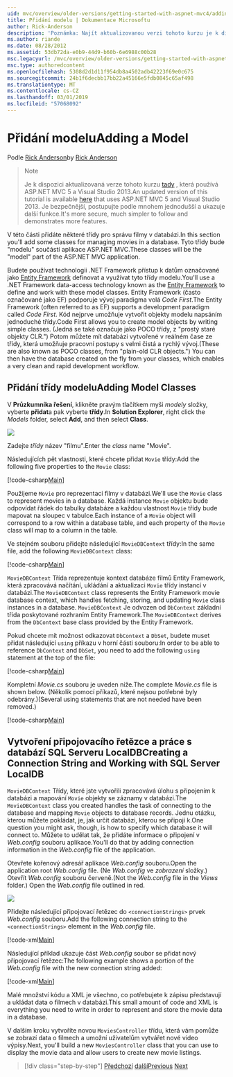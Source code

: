 ```yaml
---
uid: mvc/overview/older-versions/getting-started-with-aspnet-mvc4/adding-a-model
title: Přidání modelu | Dokumentace Microsoftu
author: Rick-Anderson
description: 'Poznámka: Najít aktualizovanou verzi tohoto kurzu je k dispozici tady, která používá ASP.NET MVC 5 a Visual Studio 2013. Je bezpečnější, sledovat a ukázka mnohem jednodušší...'
ms.author: riande
ms.date: 08/28/2012
ms.assetid: 53db72da-e0b9-44d9-b60b-6e6988c00b28
msc.legacyurl: /mvc/overview/older-versions/getting-started-with-aspnet-mvc4/adding-a-model
msc.type: authoredcontent
ms.openlocfilehash: 5308d2d1d11f954db8a4502adb42223f69e0c675
ms.sourcegitcommit: 24b1f6decbb17bb22a45166e5fdb0845c65af498
ms.translationtype: MT
ms.contentlocale: cs-CZ
ms.lasthandoff: 03/01/2019
ms.locfileid: "57068092"
---
```

<a name="adding-a-model"></a><span data-ttu-id="960e6-104">Přidání modelu</span><span class="sxs-lookup"><span data-stu-id="960e6-104">Adding a Model</span></span>
====================
<span data-ttu-id="960e6-105">Podle [Rick Anderson]((https://twitter.com/RickAndMSFT))</span><span class="sxs-lookup"><span data-stu-id="960e6-105">by [Rick Anderson]((https://twitter.com/RickAndMSFT))</span></span>

> > [!NOTE]
> > <span data-ttu-id="960e6-106">Je k dispozici aktualizovaná verze tohoto kurzu [tady](../../getting-started/introduction/getting-started.md) , která používá ASP.NET MVC 5 a Visual Studio 2013.</span><span class="sxs-lookup"><span data-stu-id="960e6-106">An updated version of this tutorial is available [here](../../getting-started/introduction/getting-started.md) that uses ASP.NET MVC 5 and Visual Studio 2013.</span></span> <span data-ttu-id="960e6-107">Je bezpečnější, postupujte podle mnohem jednodušší a ukazuje další funkce.</span><span class="sxs-lookup"><span data-stu-id="960e6-107">It's more secure, much simpler to follow and demonstrates more features.</span></span>


<span data-ttu-id="960e6-108">V této části přidáte některé třídy pro správu filmy v databázi.</span><span class="sxs-lookup"><span data-stu-id="960e6-108">In this section you'll add some classes for managing movies in a database.</span></span> <span data-ttu-id="960e6-109">Tyto třídy bude &quot;modelu&quot; součástí aplikace ASP.NET MVC.</span><span class="sxs-lookup"><span data-stu-id="960e6-109">These classes will be the &quot;model&quot; part of the ASP.NET MVC application.</span></span>

<span data-ttu-id="960e6-110">Budete používat technologii .NET Framework přístup k datům označované jako [Entity Framework](https://msdn.microsoft.com/library/bb399572(VS.110).aspx) definovat a využívat tyto třídy modelu.</span><span class="sxs-lookup"><span data-stu-id="960e6-110">You'll use a .NET Framework data-access technology known as the [Entity Framework](https://msdn.microsoft.com/library/bb399572(VS.110).aspx) to define and work with these model classes.</span></span> <span data-ttu-id="960e6-111">Entity Framework (často označované jako EF) podporuje vývoj paradigma volá *Code First*.</span><span class="sxs-lookup"><span data-stu-id="960e6-111">The Entity Framework (often referred to as EF) supports a development paradigm called *Code First*.</span></span> <span data-ttu-id="960e6-112">Kód nejprve umožňuje vytvořit objekty modelu napsáním jednoduché třídy.</span><span class="sxs-lookup"><span data-stu-id="960e6-112">Code First allows you to create model objects by writing simple classes.</span></span> <span data-ttu-id="960e6-113">(Jedná se také označuje jako POCO třídy, z &quot;prostý staré objekty CLR.&quot;) Potom můžete mít databázi vytvořené v reálném čase ze třídy, která umožňuje pracovní postupy s velmi čistá a rychlý vývoj.</span><span class="sxs-lookup"><span data-stu-id="960e6-113">(These are also known as POCO classes, from &quot;plain-old CLR objects.&quot;) You can then have the database created on the fly from your classes, which enables a very clean and rapid development workflow.</span></span>

## <a name="adding-model-classes"></a><span data-ttu-id="960e6-114">Přidání třídy modelu</span><span class="sxs-lookup"><span data-stu-id="960e6-114">Adding Model Classes</span></span>

<span data-ttu-id="960e6-115">V **Průzkumníka řešení**, klikněte pravým tlačítkem myši *modely* složky, vyberte **přidat**a pak vyberte **třídy**.</span><span class="sxs-lookup"><span data-stu-id="960e6-115">In **Solution Explorer**, right click the *Models* folder, select **Add**, and then select **Class**.</span></span>

![](adding-a-model/_static/image1.png)

<span data-ttu-id="960e6-116">Zadejte *třídy* název &quot;filmu&quot;.</span><span class="sxs-lookup"><span data-stu-id="960e6-116">Enter the *class* name &quot;Movie&quot;.</span></span>

<span data-ttu-id="960e6-117">Následujících pět vlastnosti, které chcete přidat `Movie` třídy:</span><span class="sxs-lookup"><span data-stu-id="960e6-117">Add the following five properties to the `Movie` class:</span></span>

[!code-csharp[Main](adding-a-model/samples/sample1.cs)]

<span data-ttu-id="960e6-118">Použijeme `Movie` pro reprezentaci filmy v databázi.</span><span class="sxs-lookup"><span data-stu-id="960e6-118">We'll use the `Movie` class to represent movies in a database.</span></span> <span data-ttu-id="960e6-119">Každá instance `Movie` objektu bude odpovídat řádek do tabulky databáze a každou vlastnost `Movie` třídy bude mapovat na sloupec v tabulce.</span><span class="sxs-lookup"><span data-stu-id="960e6-119">Each instance of a `Movie` object will correspond to a row within a database table, and each property of the `Movie` class will map to a column in the table.</span></span>

<span data-ttu-id="960e6-120">Ve stejném souboru přidejte následující `MovieDBContext` třídy:</span><span class="sxs-lookup"><span data-stu-id="960e6-120">In the same file, add the following `MovieDBContext` class:</span></span>

[!code-csharp[Main](adding-a-model/samples/sample2.cs)]

<span data-ttu-id="960e6-121">`MovieDBContext` Třída reprezentuje kontext databáze filmů Entity Framework, která zpracovává načítání, ukládání a aktualizaci `Movie` třídy instancí v databázi.</span><span class="sxs-lookup"><span data-stu-id="960e6-121">The `MovieDBContext` class represents the Entity Framework movie database context, which handles fetching, storing, and updating `Movie` class instances in a database.</span></span> <span data-ttu-id="960e6-122">`MovieDBContext` Je odvozen od `DbContext` základní třída poskytované rozhraním Entity Framework.</span><span class="sxs-lookup"><span data-stu-id="960e6-122">The `MovieDBContext` derives from the `DbContext` base class provided by the Entity Framework.</span></span>

<span data-ttu-id="960e6-123">Pokud chcete mít možnost odkazovat `DbContext` a `DbSet`, budete muset přidat následující `using` příkazu v horní části souboru:</span><span class="sxs-lookup"><span data-stu-id="960e6-123">In order to be able to reference `DbContext` and `DbSet`, you need to add the following `using` statement at the top of the file:</span></span>

[!code-csharp[Main](adding-a-model/samples/sample3.cs)]

<span data-ttu-id="960e6-124">Kompletní *Movie.cs* souboru je uveden níže.</span><span class="sxs-lookup"><span data-stu-id="960e6-124">The complete *Movie.cs* file is shown below.</span></span> <span data-ttu-id="960e6-125">(Několik pomocí příkazů, které nejsou potřebné byly odebrány.)</span><span class="sxs-lookup"><span data-stu-id="960e6-125">(Several using statements that are not needed have been removed.)</span></span>

[!code-csharp[Main](adding-a-model/samples/sample4.cs)]

## <a name="creating-a-connection-string-and-working-with-sql-server-localdb"></a><span data-ttu-id="960e6-126">Vytvoření připojovacího řetězce a práce s databází SQL Serveru LocalDB</span><span class="sxs-lookup"><span data-stu-id="960e6-126">Creating a Connection String and Working with SQL Server LocalDB</span></span>

<span data-ttu-id="960e6-127">`MovieDBContext` Třídy, které jste vytvořili zpracovává úlohu s připojením k databázi a mapování `Movie` objekty se záznamy v databázi.</span><span class="sxs-lookup"><span data-stu-id="960e6-127">The `MovieDBContext` class you created handles the task of connecting to the database and mapping `Movie` objects to database records.</span></span> <span data-ttu-id="960e6-128">Jednu otázku, kterou můžete pokládat, je, jak určit databázi, kterou se připojí k.</span><span class="sxs-lookup"><span data-stu-id="960e6-128">One question you might ask, though, is how to specify which database it will connect to.</span></span> <span data-ttu-id="960e6-129">Můžete to udělat tak, že přidáte informace o připojení v *Web.config* souboru aplikace.</span><span class="sxs-lookup"><span data-stu-id="960e6-129">You'll do that by adding connection information in the *Web.config* file of the application.</span></span>

<span data-ttu-id="960e6-130">Otevřete kořenový adresář aplikace *Web.config* souboru.</span><span class="sxs-lookup"><span data-stu-id="960e6-130">Open the application root *Web.config* file.</span></span> <span data-ttu-id="960e6-131">(Ne *Web.config* ve *zobrazení* složky.) Otevřít *Web.config* souboru červeně.</span><span class="sxs-lookup"><span data-stu-id="960e6-131">(Not the *Web.config* file in the *Views* folder.) Open the *Web.config* file outlined in red.</span></span>

![](adding-a-model/_static/image2.png)

<span data-ttu-id="960e6-132">Přidejte následující připojovací řetězec do `<connectionStrings>` prvek *Web.config* souboru.</span><span class="sxs-lookup"><span data-stu-id="960e6-132">Add the following connection string to the `<connectionStrings>` element in the *Web.config* file.</span></span>

[!code-xml[Main](adding-a-model/samples/sample5.xml)]

<span data-ttu-id="960e6-133">Následující příklad ukazuje část *Web.config* soubor se přidat nový připojovací řetězec:</span><span class="sxs-lookup"><span data-stu-id="960e6-133">The following example shows a portion of the *Web.config* file with the new connection string added:</span></span>

[!code-xml[Main](adding-a-model/samples/sample6.xml?highlight=6-9)]

<span data-ttu-id="960e6-134">Malé množství kódu a XML je všechno, co potřebujete k zápisu představují a ukládat data o filmech v databázi.</span><span class="sxs-lookup"><span data-stu-id="960e6-134">This small amount of code and XML is everything you need to write in order to represent and store the movie data in a database.</span></span>

<span data-ttu-id="960e6-135">V dalším kroku vytvoříte novou `MoviesController` třídu, která vám pomůže se zobrazí data o filmech a umožní uživatelům vytvářet nové video výpisy.</span><span class="sxs-lookup"><span data-stu-id="960e6-135">Next, you'll build a new `MoviesController` class that you can use to display the movie data and allow users to create new movie listings.</span></span>

> [!div class="step-by-step"]
> <span data-ttu-id="960e6-136">[Předchozí](adding-a-view.md)
> [další](accessing-your-models-data-from-a-controller.md)</span><span class="sxs-lookup"><span data-stu-id="960e6-136">[Previous](adding-a-view.md)
[Next](accessing-your-models-data-from-a-controller.md)</span></span>
